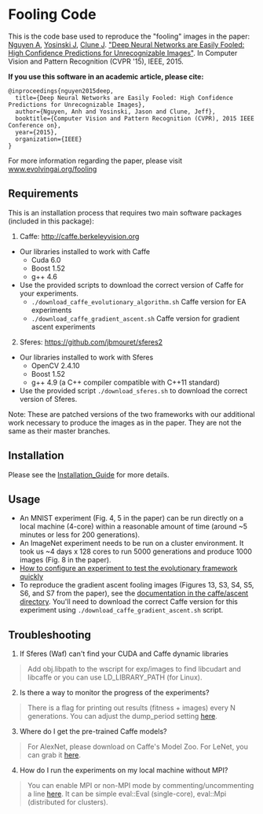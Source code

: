 # Fooling Code
This is the code base used to reproduce the "fooling" images in the paper:
[Nguyen A](http://anhnguyen.me), [Yosinski J](http://yosinski.com/), [Clune J](http://jeffclune.com). ["Deep Neural Networks are Easily Fooled: High Confidence Predictions for Unrecognizable Images"](http://arxiv.org/abs/1412.1897). In Computer Vision and Pattern Recognition (CVPR '15), IEEE, 2015.

**If you use this software in an academic article, please cite:**

    @inproceedings{nguyen2015deep,
      title={Deep Neural Networks are Easily Fooled: High Confidence Predictions for Unrecognizable Images},
      author={Nguyen, Anh and Yosinski, Jason and Clune, Jeff},
      booktitle={Computer Vision and Pattern Recognition (CVPR), 2015 IEEE Conference on},
      year={2015},
      organization={IEEE}
    }

For more information regarding the paper, please visit www.evolvingai.org/fooling

## Requirements
This is an installation process that requires two main software packages (included in this package):

1. Caffe: http://caffe.berkeleyvision.org
  * Our libraries installed to work with Caffe
    * Cuda 6.0
    * Boost 1.52
    * g++ 4.6
  * Use the provided scripts to download the correct version of Caffe for your experiments.
    * `./download_caffe_evolutionary_algorithm.sh` Caffe version for EA experiments
    * `./download_caffe_gradient_ascent.sh` Caffe version for gradient ascent experiments
2. Sferes: https://github.com/jbmouret/sferes2
  * Our libraries installed to work with Sferes
    * OpenCV 2.4.10
    * Boost 1.52
    * g++ 4.9 (a C++ compiler compatible with C++11 standard)
  * Use the provided script `./download_sferes.sh` to download the correct version of Sferes.

Note: These are patched versions of the two frameworks with our additional work necessary to produce the images as in the paper. They are not the same as their master branches.

## Installation
Please see the [Installation_Guide](https://github.com/anguyen8/opencv_contrib/blob/master/modules/dnns_easily_fooled/Installation_Guide.pdf) for more details.

## Usage
* An MNIST experiment (Fig. 4, 5 in the paper) can be run directly on a local machine (4-core) within a reasonable amount of time (around ~5 minutes or less for 200 generations).
* An ImageNet experiment needs to be run on a cluster environment. It took us ~4 days x 128 cores to run 5000 generations and produce 1000 images (Fig. 8 in the paper). 
* [How to configure an experiment to test the evolutionary framework quickly](https://github.com/Evolving-AI-Lab/fooling/wiki/How-to-test-the-evolutionary-framework-quickly)
* To reproduce the gradient ascent fooling images (Figures 13, S3, S4, S5, S6, and S7 from the paper), see the [documentation in the caffe/ascent directory](https://github.com/anguyen8/opencv_contrib/tree/master/modules/dnns_easily_fooled/caffe/ascent). You'll need to download the correct Caffe version for this experiment using `./download_caffe_gradient_ascent.sh` script.

## Troubleshooting
1. If Sferes (Waf) can't find your CUDA and Caffe dynamic libraries 
> Add obj.libpath to the wscript for exp/images to find libcudart and libcaffe or you can use LD_LIBRARY_PATH (for Linux).

2. Is there a way to monitor the progress of the experiments?
> There is a flag for printing out results (fitness + images) every N generations.
You can adjust the dump_period setting [here](https://github.com/Evolving-AI-Lab/fooling/blob/master/sferes/exp/images/dl_map_elites_images.cpp#L159). 

3. Where do I get the pre-trained Caffe models?
> For AlexNet, please download on Caffe's Model Zoo.
> For LeNet, you can grab it [here](https://github.com/anguyen8/opencv_contrib/tree/master/modules/dnns_easily_fooled/model/lenet). 

4. How do I run the experiments on my local machine without MPI?
> You can enable MPI or non-MPI mode by commenting/uncommenting a line [here](https://github.com/Evolving-AI-Lab/fooling/blob/master/sferes/exp/images/dl_map_elites_images_mnist.cpp#L190-L191). It can be simple eval::Eval (single-core), eval::Mpi (distributed for clusters).
